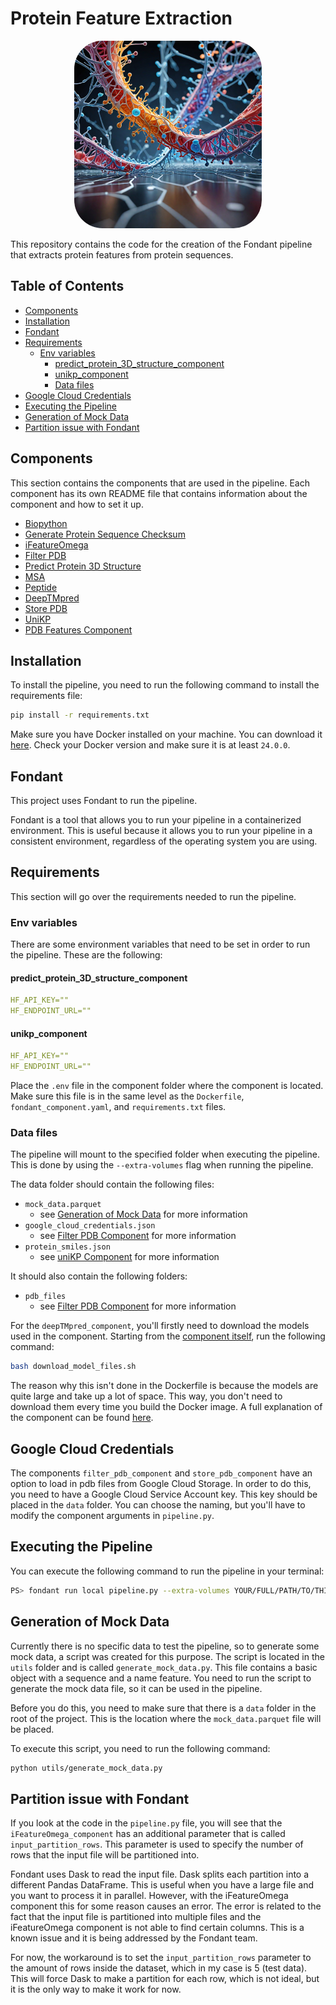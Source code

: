 # Protein Feature Extraction

<p align="center">
    <img src="./assets/protein-sequences-ai.png" style="height:300px; width:300px; border-radius: 15%;" />
</p>

This repository contains the code for the creation of the Fondant pipeline that extracts protein features from protein sequences.

## Table of Contents

- [Components](#components)
- [Installation](#installation)
- [Fondant](#fondant)
- [Requirements](#requirements)
  - [Env variables](#env-variables)
    - [predict_protein_3D_structure_component](#predict_protein_3d_structure_component)
    - [unikp_component](#unikp_component)
    - [Data files](#data-files)
- [Google Cloud Credentials](#google-cloud-credentials)
- [Executing the Pipeline](#executing-the-pipeline)
- [Generation of Mock Data](#generation-of-mock-data)
- [Partition issue with Fondant](#partition-issue-with-fondant)

## Components

This section contains the components that are used in the pipeline. Each component has its own README file that contains information about the component and how to set it up.

- [Biopython](./components/biopython_component/README.md)
- [Generate Protein Sequence Checksum](./components/generate_protein_sequence_checksum_component/README.md)
- [iFeatureOmega](./components/iFeatureOmega_component/README.md)
- [Filter PDB](./components/filter_pdb_component/README.md)
- [Predict Protein 3D Structure](./components/predict_protein_3D_structure_component/README.md)
- [MSA](./components/msa_component/README.md)
- [Peptide](./components/peptide_features_component/README.md)
- [DeepTMpred](./components/DeepTMpred_component/README.md)
- [Store PDB](./components/store_pdb_component/README.md)
- [UniKP](./components/unikp_component/README.md)
- [PDB Features Component](./components/pdb_features_component/README.md)

## Installation

To install the pipeline, you need to run the following command to install the requirements file:

```bash
pip install -r requirements.txt
```

Make sure you have Docker installed on your machine. You can download it [here](https://www.docker.com/products/docker-desktop). Check your Docker version and make sure it is at least `24.0.0`.

## Fondant

This project uses Fondant to run the pipeline.

Fondant is a tool that allows you to run your pipeline in a containerized environment. This is useful because it allows you to run your pipeline in a consistent environment, regardless of the operating system you are using.

## Requirements

This section will go over the requirements needed to run the pipeline.

### Env variables

There are some environment variables that need to be set in order to run the pipeline. These are the following:

#### predict_protein_3D_structure_component

```yaml
HF_API_KEY=""
HF_ENDPOINT_URL=""
```

#### unikp_component

```yaml
HF_API_KEY=""
HF_ENDPOINT_URL=""
```

Place the `.env` file in the component folder where the component is located. Make sure this file is in the same level as the `Dockerfile`, `fondant_component.yaml`, and `requirements.txt` files.

### Data files

The pipeline will mount to the specified folder when executing the pipeline. This is done by using the `--extra-volumes` flag when running the pipeline.

The data folder should contain the following files:

- `mock_data.parquet`
  - see [Generation of Mock Data](#generation-of-mock-data) for more information
- `google_cloud_credentials.json`
  - see [Filter PDB Component](./components/filter_pdb_component/README.md) for more information
- `protein_smiles.json`
  - see [uniKP Component](./components/unikp_component/README.md) for more information

It should also contain the following folders:

- `pdb_files`
  - see [Filter PDB Component](./components/filter_pdb_component/README.md) for more information

For the `deepTMpred_component`, you'll firstly need to download the models used in the component. Starting from the [component itself](./components/deepTMpred_component/), run the following command:

```bash
bash download_model_files.sh
```

The reason why this isn't done in the Dockerfile is because the models are quite large and take up a lot of space. This way, you don't need to download them every time you build the Docker image. A full explanation of the component can be found [here](./components/deepTMpred_component/README.md).

## Google Cloud Credentials

The components `filter_pdb_component` and `store_pdb_component` have an option to load in pdb files from Google Cloud Storage. In order to do this, you need to have a Google Cloud Service Account key. This key should be placed in the `data` folder. You can choose the naming, but you'll have to modify the component arguments in `pipeline.py`.

## Executing the Pipeline

You can execute the following command to run the pipeline in your terminal:

```bash
PS> fondant run local pipeline.py --extra-volumes YOUR/FULL/PATH/TO/THIS/PROJECT/data:/data
```

## Generation of Mock Data

Currently there is no specific data to test the pipeline, so to generate some mock data, a script was created for this purpose. The script is located in the `utils` folder and is called `generate_mock_data.py`. This file contains a basic object with a sequence and a name feature. You need to run the script to generate the mock data file, so it can be used in the pipeline.

Before you do this, you need to make sure that there is a `data` folder in the root of the project. This is the location where the `mock_data.parquet` file will be placed.

To execute this script, you need to run the following command:

```bash
python utils/generate_mock_data.py
```

## Partition issue with Fondant

If you look at the code in the `pipeline.py` file, you will see that the `iFeatureOmega_component` has an additional parameter that is called `input_partition_rows`. This parameter is used to specify the number of rows that the input file will be partitioned into.

Fondant uses Dask to read the input file. Dask splits each partition into a different Pandas DataFrame. This is useful when you have a large file and you want to process it in parallel. However, with the iFeatureOmega component this for some reason causes an error. The error is related to the fact that the input file is partitioned into multiple files and the iFeatureOmega component is not able to find certain columns. This is a known issue and it is being addressed by the Fondant team.

For now, the workaround is to set the `input_partition_rows` parameter to the amount of rows inside the dataset, which in my case is 5 (test data). This will force Dask to make a partition for each row, which is not ideal, but it is the only way to make it work for now.
